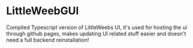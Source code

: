 # LittleWeebGUI
Compiled Typescript version of LittleWeebs UI, it's used for hosting the ui through github pages, makes updating UI related stuff easier and doesn't need a full backend reinstallation!
